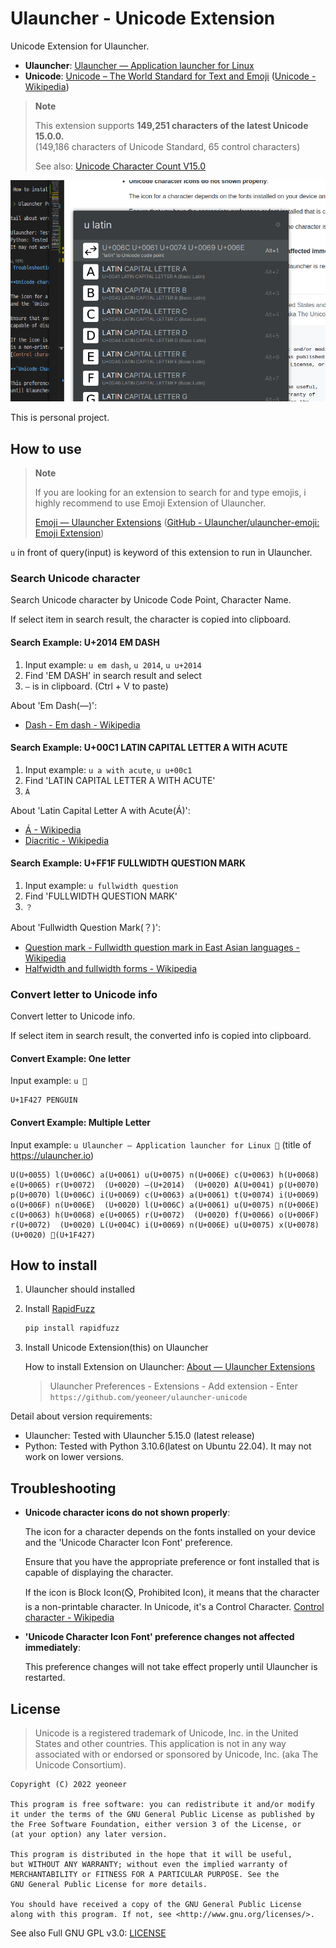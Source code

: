 # Ulauncher - Unicode Extension

Unicode Extension for Ulauncher.

- **Ulauncher**: [Ulauncher — Application launcher for Linux](https://ulauncher.io/)
- **Unicode**: [Unicode – The World Standard for Text and Emoji](https://home.unicode.org/)
  ([Unicode - Wikipedia](https://en.wikipedia.org/wiki/Unicode))

> **Note**
>
> This extension supports **149,251 characters of the latest Unicode 15.0.0.**  
> (149,186 characters of Unicode Standard, 65 control characters)
>
> See also: [Unicode Character Count V15.0](https://www.unicode.org/versions/stats/charcountv15_0.html)

![Main screenshot](./screenshots/screenshot-main.png)

This is personal project.

## How to use

> **Note**
>
> If you are looking for an extension to search for and type emojis,
> i highly recommend to use Emoji Extension of Ulauncher.
>
> [Emoji — Ulauncher Extensions](https://ext.ulauncher.io/-/github-ulauncher-ulauncher-emoji)
> ([GitHub - Ulauncher/ulauncher-emoji: Emoji Extension](https://github.com/Ulauncher/ulauncher-emoji))

`u` in front of query(input) is keyword of this extension to run in Ulauncher.

### Search Unicode character

Search Unicode character by Unicode Code Point, Character Name.

If select item in search result, the character is copied into clipboard.

#### Search Example: U+2014 EM DASH

1. Input example: `u em dash`, `u 2014`, `u u+2014`
2. Find 'EM DASH' in search result and select
3. `—` is in clipboard. (Ctrl + V to paste)

About 'Em Dash(—)':

- [Dash - Em dash - Wikipedia](https://en.wikipedia.org/wiki/Dash#Em_dash)

#### Search Example: U+00C1 LATIN CAPITAL LETTER A WITH ACUTE

1. Input example: `u a with acute`, `u u+00c1`
2. Find 'LATIN CAPITAL LETTER A WITH ACUTE'
3. `Á`

About 'Latin Capital Letter A with Acute(Á)':

- [Á - Wikipedia](https://en.wikipedia.org/wiki/%C3%81)
- [Diacritic - Wikipedia](https://en.wikipedia.org/wiki/Diacritic)

#### Search Example: U+FF1F FULLWIDTH QUESTION MARK

1. Input example: `u fullwidth question`
2. Find 'FULLWIDTH QUESTION MARK'
3. `？`

About 'Fullwidth Question Mark(？)':

- [Question mark - Fullwidth question mark in East Asian languages - Wikipedia](https://en.wikipedia.org/wiki/Question_mark#Fullwidth_question_mark_in_East_Asian_languages)
- [Halfwidth and fullwidth forms - Wikipedia](https://en.wikipedia.org/wiki/Halfwidth_and_fullwidth_forms)

### Convert letter to Unicode info

Convert letter to Unicode info.

If select item in search result, the converted info is copied into clipboard.

#### Convert Example: One letter

Input example: `u 🐧`

```text
U+1F427 PENGUIN
```

#### Convert Example: Multiple Letter

Input example: `u Ulauncher — Application launcher for Linux 🐧` (title of <https://ulauncher.io>)

```text
U(U+0055) l(U+006C) a(U+0061) u(U+0075) n(U+006E) c(U+0063) h(U+0068) e(U+0065) r(U+0072)  (U+0020) —(U+2014)  (U+0020) A(U+0041) p(U+0070) p(U+0070) l(U+006C) i(U+0069) c(U+0063) a(U+0061) t(U+0074) i(U+0069) o(U+006F) n(U+006E)  (U+0020) l(U+006C) a(U+0061) u(U+0075) n(U+006E) c(U+0063) h(U+0068) e(U+0065) r(U+0072)  (U+0020) f(U+0066) o(U+006F) r(U+0072)  (U+0020) L(U+004C) i(U+0069) n(U+006E) u(U+0075) x(U+0078)  (U+0020) 🐧(U+1F427)
```

## How to install

1. Ulauncher should installed
2. Install [RapidFuzz](https://github.com/maxbachmann/RapidFuzz)

   ```bash
   pip install rapidfuzz
   ```

3. Install Unicode Extension(this) on Ulauncher

   How to install Extension on Ulauncher: [About — Ulauncher Extensions](https://ext.ulauncher.io/about)

   > Ulauncher Preferences - Extensions - Add extension - Enter `https://github.com/yeoneer/ulauncher-unicode`

Detail about version requirements:

- Ulauncher: Tested with Ulauncher 5.15.0 (latest release)
- Python: Tested with Python 3.10.6(latest on Ubuntu 22.04).
  It may not work on lower versions.

## Troubleshooting

- **Unicode character icons do not shown properly**:

  The icon for a character depends on the fonts installed on your device
  and the 'Unicode Character Icon Font' preference.

  Ensure that you have the appropriate preference or font installed that is
  capable of displaying the character.

  If the icon is Block Icon(🛇, Prohibited Icon), it means that the character
  is a non-printable character. In Unicode, it's a Control Character.
  [Control character - Wikipedia](https://en.wikipedia.org/wiki/Control_character)

- **'Unicode Character Icon Font' preference changes not affected immediately**:

  This preference changes will not take effect properly
  until Ulauncher is restarted.

## License

> Unicode is a registered trademark of Unicode, Inc. in the United States
> and other countries. This application is not in any way associated with
> or endorsed or sponsored by Unicode, Inc. (aka The Unicode Consortium).

```text
Copyright (C) 2022 yeoneer

This program is free software: you can redistribute it and/or modify
it under the terms of the GNU General Public License as published by
the Free Software Foundation, either version 3 of the License, or
(at your option) any later version.

This program is distributed in the hope that it will be useful,
but WITHOUT ANY WARRANTY; without even the implied warranty of
MERCHANTABILITY or FITNESS FOR A PARTICULAR PURPOSE. See the
GNU General Public License for more details.

You should have received a copy of the GNU General Public License
along with this program. If not, see <http://www.gnu.org/licenses/>.
```

See also Full GNU GPL v3.0: [LICENSE](./LICENSE)
